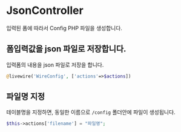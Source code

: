 # JsonController
입력된 폼에 따라서 Config PHP 파일을 생성합니다.

## 폼입력값을 json 파일로 저장합니다.


입력폼의 내용을 json 파일로 저장을 합니다.
```php
@livewire('WireConfig', ['actions'=>$actions])
```

## 파일명 지정
테이블명을 지정하면, 동일한 이름으로 `/config` 폴더안에 파일이 생성됩니다.

```php
$this->actions['filename'] = "파일명";
```
